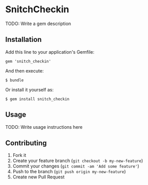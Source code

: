 # SnitchCheckin

TODO: Write a gem description

## Installation

Add this line to your application's Gemfile:

    gem 'snitch_checkin'

And then execute:

    $ bundle

Or install it yourself as:

    $ gem install snitch_checkin

## Usage

TODO: Write usage instructions here

## Contributing

1. Fork it
2. Create your feature branch (`git checkout -b my-new-feature`)
3. Commit your changes (`git commit -am 'Add some feature'`)
4. Push to the branch (`git push origin my-new-feature`)
5. Create new Pull Request
